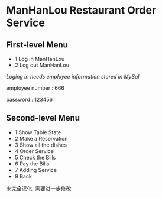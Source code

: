 # ManHanLou Restaurant Order Service
## First-level Menu
- 1 Log in ManHanLou
- 2 Log out ManHanLou

*Loging in needs employee information stored in MySql*

employee number : 666

password : 123456

## Second-level Menu
- 1 Show Table State
- 2 Make a Reservation
- 3 Show all the dishes
- 4 Order Service
- 5 Check the Bills
- 6 Pay the Bills
- 7 Adding Service
- 9 Back

未完全汉化, 需要进一步修改
